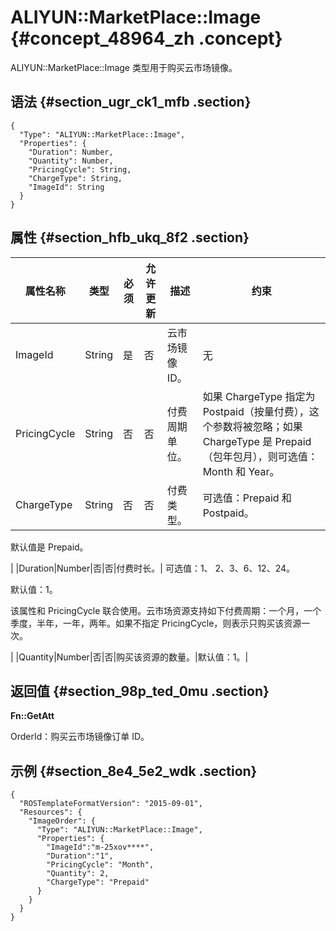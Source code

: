 # ALIYUN::MarketPlace::Image {#concept_48964_zh .concept}

ALIYUN::MarketPlace::Image 类型用于购买云市场镜像。

## 语法 {#section_ugr_ck1_mfb .section}

``` {#codeblock_26o_jlf_5aw .language-json}
{
  "Type": "ALIYUN::MarketPlace::Image",
  "Properties": {
    "Duration": Number,
    "Quantity": Number,
    "PricingCycle": String,
    "ChargeType": String,
    "ImageId": String
  }
}
```

## 属性 {#section_hfb_ukq_8f2 .section}

|属性名称|类型|必须|允许更新|描述|约束|
|----|--|--|----|--|--|
|ImageId|String|是|否|云市场镜像 ID。|无|
|PricingCycle|String|否|否|付费周期单位。|如果 ChargeType 指定为 Postpaid（按量付费），这个参数将被忽略；如果 ChargeType 是 Prepaid（包年包月），则可选值：Month 和 Year。|
|ChargeType|String|否|否|付费类型。| 可选值：Prepaid 和 Postpaid。

 默认值是 Prepaid。

 |
|Duration|Number|否|否|付费时长。| 可选值：1、 2、3、6、12、24。

 默认值：1。

 该属性和 PricingCycle 联合使用。云市场资源支持如下付费周期：一个月，一个季度，半年，一年，两年。如果不指定 PricingCycle，则表示只购买该资源一次。

 |
|Quantity|Number|否|否|购买该资源的数量。|默认值：1。|

## 返回值 {#section_98p_ted_0mu .section}

**Fn::GetAtt**

OrderId：购买云市场镜像订单 ID。

## 示例 {#section_8e4_5e2_wdk .section}

``` {#codeblock_ayl_b8q_g7g .language-json}
{
  "ROSTemplateFormatVersion": "2015-09-01",
  "Resources": {
    "ImageOrder": {
      "Type": "ALIYUN::MarketPlace::Image",
      "Properties": {
        "ImageId":"m-25xov****",
        "Duration":"1",
        "PricingCycle": "Month",
        "Quantity": 2,
        "ChargeType": "Prepaid"
      }
    }
  }
}            
```

